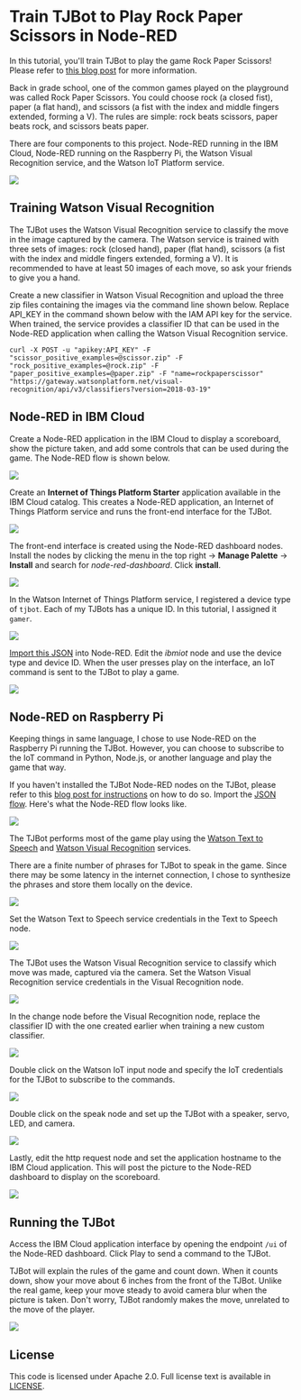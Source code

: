 # Train TJBot to Play Rock Paper Scissors in Node-RED

In this tutorial, you'll train TJBot to play the game Rock Paper Scissors! Please refer to [this blog post](https://medium.com/@jeancarlbisson/train-tjbot-to-play-rock-paper-scissors-in-node-red-88698bddc389) for more information.

Back in grade school, one of the common games played on the playground was called Rock Paper Scissors. You could choose rock (a closed fist), paper (a flat hand), and scissors (a fist with the index and middle fingers extended, forming a V). The rules are simple: rock beats scissors, paper beats rock, and scissors beats paper. 

There are four components to this project. Node-RED running in the IBM Cloud, Node-RED running on the Raspberry Pi, the Watson Visual Recognition service, and the Watson IoT Platform service. 

![](assets/architecture.png)

## Training Watson Visual Recognition

The TJBot uses the Watson Visual Recognition service to classify the move in the image captured by the camera. The Watson service is trained with three sets of images: rock (closed hand), paper (flat hand), scissors (a fist with the index and middle fingers extended, forming a V). It is recommended to have at least 50 images of each move, so ask your friends to give you a hand.

Create a new classifier in Watson Visual Recognition and upload the three zip files containing the images via the command line shown below. Replace API_KEY in the command shown below with the IAM API key for the service. When trained, the service provides a classifier ID that can be used in the Node-RED application when calling the Watson Visual Recognition service.

```
curl -X POST -u "apikey:API_KEY" -F "scissor_positive_examples=@scissor.zip" -F "rock_positive_examples=@rock.zip" -F "paper_positive_examples=@paper.zip" -F "name=rockpaperscissor" "https://gateway.watsonplatform.net/visual-recognition/api/v3/classifiers?version=2018-03-19"
```

## Node-RED in IBM Cloud

Create a Node-RED application in the IBM Cloud to display a scoreboard, show the picture taken, and add some controls that can be used during the game. The Node-RED flow is shown below.

![](assets/cloudflow.png)

Create an **Internet of Things Platform Starter** application available in the IBM Cloud catalog. This creates a Node-RED application, an Internet of Things Platform service and runs the front-end interface for the TJBot.

![](assets/iottile.png)

The front-end interface is created using the Node-RED dashboard nodes. Install the nodes by clicking the menu in the top right -> **Manage Palette** -> **Install** and search for *node-red-dashboard*. Click **install**.

![](assets/installdashboardnodes.png)

In the Watson Internet of Things Platform service, I registered a device type of `tjbot`. Each of my TJBots has a unique ID. In this tutorial, I assigned it `gamer`. 

![](assets/iotplatform.png)

[Import this JSON](cloudflow.json) into Node-RED. Edit the *ibmiot* node and use the device type and device ID. When the user presses play on the interface, an IoT command is sent to the TJBot to play a game.

![](assets/iotcreds.png)

## Node-RED on Raspberry Pi

Keeping things in same language, I chose to use Node-RED on the Raspberry Pi running the TJBot. However, you can choose to subscribe to the IoT command in Python, Node.js, or another language and play the game that way.

If you haven't installed the TJBot Node-RED nodes on the TJBot, please refer to this [blog post for instructions](http://ibm.biz/train-tjbot-series) on how to do so. Import the [JSON flow](tjbotflow.json). Here's what the Node-RED flow looks like.

![](assets/tjbotflow.png)

The TJBot performs most of the game play using the [Watson Text to Speech](https://ibm.biz/catalog-text-to-speech) and [Watson Visual Recognition](https://ibm.biz/catalog-visual-recognition) services.

There are a finite number of phrases for TJBot to speak in the game. Since there may be some latency in the internet connection, I chose to synthesize the phrases and store them locally on the device. 

![](assets/texttospeech.png)

Set the Watson Text to Speech service credentials in the Text to Speech node.

![](assets/tjbottts.png)

The TJBot uses the Watson Visual Recognition service to classify which move was made, captured via the camera. Set the Watson Visual Recognition service credentials in the Visual Recognition node.

![](assets/tjbotvr.png)

In the change node before the Visual Recognition node, replace the classifier ID with the one created earlier when training a new custom classifier.

![](assets/classifier.png)

Double click on the Watson IoT input node and specify the IoT credentials for the TJBot to subscribe to the commands.

![](assets/tjbotcreds.png)

Double click on the speak node and set up the TJBot with a speaker, servo, LED, and camera.

![](assets/tjbotprofile.png)

Lastly, edit the http request node and set the application hostname to the IBM Cloud application. This will post the picture to the Node-RED dashboard to display on the scoreboard.

![](assets/postpicture.png)

## Running the TJBot

Access the IBM Cloud application interface by opening the endpoint `/ui` of the Node-RED dashboard. Click Play to send a command to the TJBot. 

TJBot will explain the rules of the game and count down. When it counts down, show your move about 6 inches from the front of the TJBot. Unlike the real game, keep your move steady to avoid camera blur when the picture is taken. Don't worry, TJBot randomly makes the move, unrelated to the move of the player.

![](assets/demo.png)

## License

This code is licensed under Apache 2.0. Full license text is available in [LICENSE](LICENSE).
